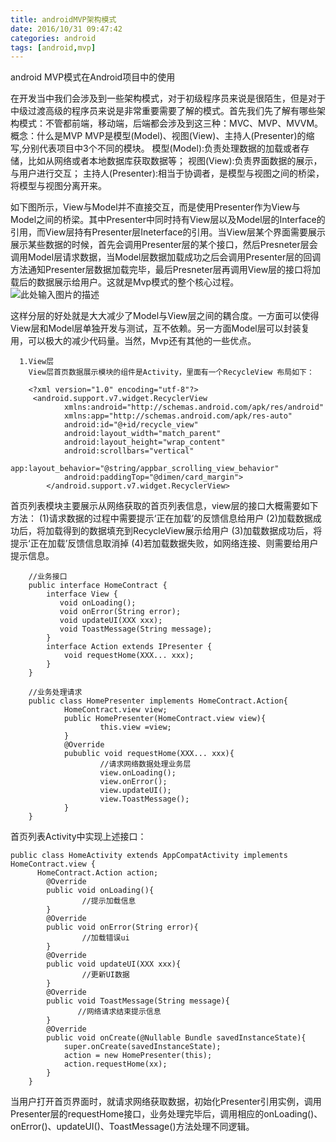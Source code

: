 ```yaml
---
title: androidMVP架构模式
date: 2016/10/31 09:47:42
categories: android
tags: [android,mvp]
---
```

android MVP模式在Android项目中的使用

在开发当中我们会涉及到一些架构模式，对于初级程序员来说是很陌生，但是对于中级过渡高级的程序员来说是非常重要需要了解的模式。首先我们先了解有哪些架构模式：不管都前端，移动端，后端都会涉及到这三种：MVC、MVP、MVVM。
概念：什么是MVP
MVP是模型(Model)、视图(View)、主持人(Presenter)的缩写,分别代表项目中3个不同的模块。
模型(Model):负责处理数据的加载或者存储，比如从网络或者本地数据库获取数据等；
视图(View):负责界面数据的展示，与用户进行交互；
主持人(Presenter):相当于协调者，是模型与视图之间的桥梁，将模型与视图分离开来。

如下图所示，View与Model并不直接交互，而是使用Presenter作为View与Model之间的桥梁。其中Presenter中同时持有View层以及Model层的Interface的引用，而View层持有Presenter层Ineterface的引用。当View层某个界面需要展示展示某些数据的时候，首先会调用Presenter层的某个接口，然后Presneter层会调用Model层请求数据，当Model层数据加载成功之后会调用Presenter层的回调方法通知Presenter层数据加载完毕，最后Presneter层再调用View层的接口将加载后的数据展示给用户。这就是Mvp模式的整个核心过程。
![此处输入图片的描述][1]

这样分层的好处就是大大减少了Model与View层之间的耦合度。一方面可以使得View层和Model层单独开发与测试，互不依赖。另一方面Model层可以封装复用，可以极大的减少代码量。当然，Mvp还有其他的一些优点。

  [1]: http://images2015.cnblogs.com/blog/420264/201512/420264-20151223222959015-298327306.png
```  
  1.View层
    View层首页数据展示模块的组件是Activity，里面有一个RecycleView 布局如下：  

    <?xml version="1.0" encoding="utf-8"?>
     <android.support.v7.widget.RecyclerView
            xmlns:android="http://schemas.android.com/apk/res/android"
            xmlns:app="http://schemas.android.com/apk/res-auto"
            android:id="@+id/recycle_view"
            android:layout_width="match_parent"
            android:layout_height="wrap_content"
            android:scrollbars="vertical"
            app:layout_behavior="@string/appbar_scrolling_view_behavior"
            android:paddingTop="@dimen/card_margin">
        </android.support.v7.widget.RecyclerView>
```
首页列表模块主要展示从网络获取的首页列表信息，view层的接口大概需要如下方法：
(1)请求数据的过程中需要提示‘正在加载’的反馈信息给用户
(2)加载数据成功后，将加载得到的数据填充到RecycleView展示给用户
(3)加载数据成功后，将提示‘正在加载’反馈信息取消掉
(4)若加载数据失败，如网络连接、则需要给用户提示信息。 

```
	//业务接口
    public interface HomeContract {
        interface View {
           void onLoading();
           void onError(String error);
           void updateUI(XXX xxx);
           void ToastMessage(String message);
        }
        interface Action extends IPresenter {
            void requestHome(XXX... xxx);
        }
    }

    //业务处理请求
    public class HomePresenter implements HomeContract.Action{
            HomeContract.view view;
            public HomePresenter(HomeContract.view view){
                    this.view =view;
            }
            @Override
            pubublic void requestHome(XXX... xxx){
                    //请求网络数据处理业务层 
                    view.onLoading();
                    view.onError();
                    view.updateUI();
                    view.ToastMessage();
            }
    }
```
首页列表Activity中实现上述接口：

```
public class HomeActivity extends AppCompatActivity implements HomeContract.view {
      HomeContract.Action action;
        @Override
        public void onLoading(){
                //提示加载信息
        }
        @Override
        public void onError(String error){
                //加载错误ui
        }
        @Override
        public void updateUI(XXX xxx){
                //更新UI数据
        }
        @Override
        public void ToastMessage(String message){
               //网络请求结束提示信息
        }
        @Override
        public void onCreate(@Nullable Bundle savedInstanceState){
            super.onCreate(savedInstanceState);
            action = new HomePresenter(this);
            action.requestHome(xx);
        }
    }
```
当用户打开首页界面时，就请求网络获取数据，初始化Presenter引用实例，调用Presenter层的requestHome接口，业务处理完毕后，调用相应的onLoading()、onError()、updateUI()、ToastMessage()方法处理不同逻辑。
    